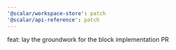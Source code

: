 ```yaml
---
'@scalar/workspace-store': patch
'@scalar/api-reference': patch
---
```


feat: lay the groundwork for the block implementation PR
